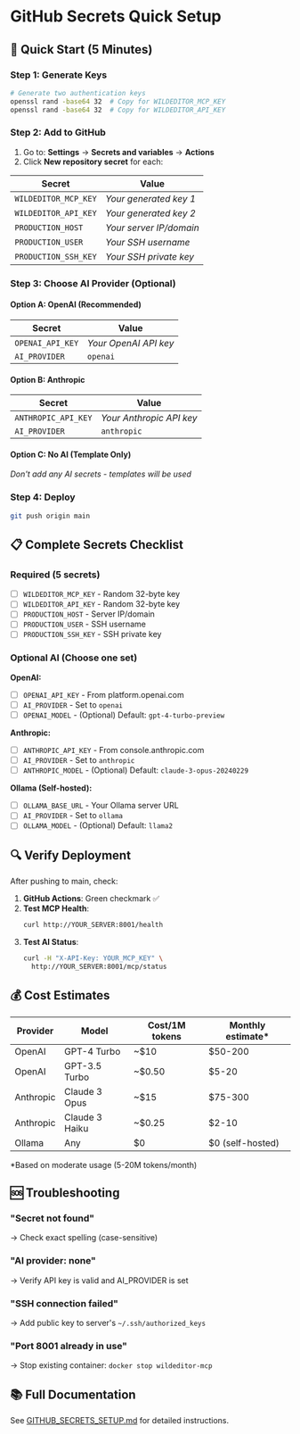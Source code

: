 # GitHub Secrets Quick Setup

## 🚀 Quick Start (5 Minutes)

### Step 1: Generate Keys
```bash
# Generate two authentication keys
openssl rand -base64 32  # Copy for WILDEDITOR_MCP_KEY
openssl rand -base64 32  # Copy for WILDEDITOR_API_KEY
```

### Step 2: Add to GitHub
1. Go to: **Settings** → **Secrets and variables** → **Actions**
2. Click **New repository secret** for each:

| Secret | Value |
|--------|-------|
| `WILDEDITOR_MCP_KEY` | *Your generated key 1* |
| `WILDEDITOR_API_KEY` | *Your generated key 2* |
| `PRODUCTION_HOST` | *Your server IP/domain* |
| `PRODUCTION_USER` | *Your SSH username* |
| `PRODUCTION_SSH_KEY` | *Your SSH private key* |

### Step 3: Choose AI Provider (Optional)

#### Option A: OpenAI (Recommended)
| Secret | Value |
|--------|-------|
| `OPENAI_API_KEY` | *Your OpenAI API key* |
| `AI_PROVIDER` | `openai` |

#### Option B: Anthropic
| Secret | Value |
|--------|-------|
| `ANTHROPIC_API_KEY` | *Your Anthropic API key* |
| `AI_PROVIDER` | `anthropic` |

#### Option C: No AI (Template Only)
*Don't add any AI secrets - templates will be used*

### Step 4: Deploy
```bash
git push origin main
```

## 📋 Complete Secrets Checklist

### Required (5 secrets)
- [ ] `WILDEDITOR_MCP_KEY` - Random 32-byte key
- [ ] `WILDEDITOR_API_KEY` - Random 32-byte key  
- [ ] `PRODUCTION_HOST` - Server IP/domain
- [ ] `PRODUCTION_USER` - SSH username
- [ ] `PRODUCTION_SSH_KEY` - SSH private key

### Optional AI (Choose one set)
**OpenAI:**
- [ ] `OPENAI_API_KEY` - From platform.openai.com
- [ ] `AI_PROVIDER` - Set to `openai`
- [ ] `OPENAI_MODEL` - (Optional) Default: `gpt-4-turbo-preview`

**Anthropic:**
- [ ] `ANTHROPIC_API_KEY` - From console.anthropic.com
- [ ] `AI_PROVIDER` - Set to `anthropic`
- [ ] `ANTHROPIC_MODEL` - (Optional) Default: `claude-3-opus-20240229`

**Ollama (Self-hosted):**
- [ ] `OLLAMA_BASE_URL` - Your Ollama server URL
- [ ] `AI_PROVIDER` - Set to `ollama`
- [ ] `OLLAMA_MODEL` - (Optional) Default: `llama2`

## 🔍 Verify Deployment

After pushing to main, check:

1. **GitHub Actions**: Green checkmark ✅
2. **Test MCP Health**:
   ```bash
   curl http://YOUR_SERVER:8001/health
   ```
3. **Test AI Status**:
   ```bash
   curl -H "X-API-Key: YOUR_MCP_KEY" \
     http://YOUR_SERVER:8001/mcp/status
   ```

## 💰 Cost Estimates

| Provider | Model | Cost/1M tokens | Monthly estimate* |
|----------|-------|----------------|-------------------|
| OpenAI | GPT-4 Turbo | ~$10 | $50-200 |
| OpenAI | GPT-3.5 Turbo | ~$0.50 | $5-20 |
| Anthropic | Claude 3 Opus | ~$15 | $75-300 |
| Anthropic | Claude 3 Haiku | ~$0.25 | $2-10 |
| Ollama | Any | $0 | $0 (self-hosted) |

*Based on moderate usage (5-20M tokens/month)

## 🆘 Troubleshooting

### "Secret not found"
→ Check exact spelling (case-sensitive)

### "AI provider: none"
→ Verify API key is valid and AI_PROVIDER is set

### "SSH connection failed"
→ Add public key to server's `~/.ssh/authorized_keys`

### "Port 8001 already in use"
→ Stop existing container: `docker stop wildeditor-mcp`

## 📚 Full Documentation
See [GITHUB_SECRETS_SETUP.md](./GITHUB_SECRETS_SETUP.md) for detailed instructions.